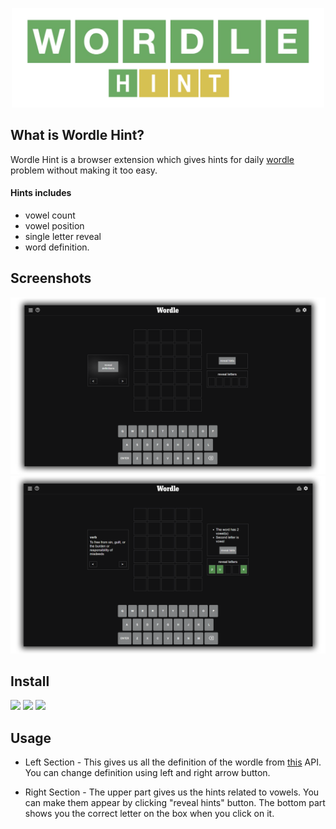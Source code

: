 <p align="center">
<!-- <a href=""> -->
<img width="500px" src="demo/banner.png"/>
<!-- </a> -->
</p>

## What is Wordle Hint?

Wordle Hint is a browser extension which gives hints for daily [wordle](https://www.nytimes.com/games/wordle/index.html) problem without making it too easy.

#### Hints includes 

- vowel count
- vowel position
- single letter reveal
- word definition.

## Screenshots

<img src="demo/demo1.png" width="890" />
<img src="demo/demo2.png" width="890" />

## Install

<!-- <a href=""><img src="https://raw.githubusercontent.com/alrra/browser-logos/master/src/chrome/chrome_128x128.png" width="48" /></a> -->
<a href="https://addons.mozilla.org/en-US/firefox/addon/wordle-hint/"><img src="https://raw.githubusercontent.com/alrra/browser-logos/master/src/firefox/firefox_128x128.png" width="48" /></a>
<a href="https://microsoftedge.microsoft.com/addons/detail/wordle-hint/jfdfhdkencbggnfgphmapahgmmnaecoj"><img src="https://raw.githubusercontent.com/alrra/browser-logos/master/src/edge/edge_128x128.png" width="48" /></a>
<a href="https://addons.opera.com/en/extensions/details/wordle-hint/"><img src="https://raw.githubusercontent.com/alrra/browser-logos/master/src/opera/opera_128x128.png" width="48" /></a>

## Usage

- Left Section - This gives us all the definition of the wordle from [this](https://dictionaryapi.dev/) API. You can change definition using left and right arrow button.

- Right Section - The upper part gives us the hints related to vowels. You can make them appear by clicking "reveal hints" button. The bottom part shows you the correct letter on the box when you click on it.
